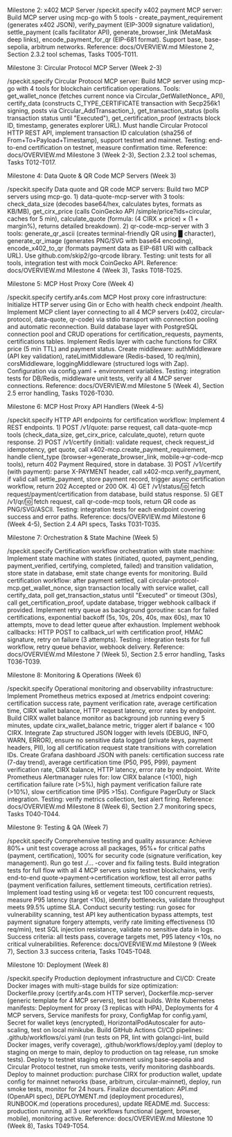   Milestone 2: x402 MCP Server
  /speckit.specify x402 payment MCP server: Build MCP server using mcp-go with 5 tools - create_payment_requirement
  (generates x402 JSON), verify_payment (EIP-3009 signature validation), settle_payment (calls facilitator API),
  generate_browser_link (MetaMask deep links), encode_payment_for_qr (EIP-681 format). Support base, base-sepolia,
  arbitrum networks. Reference: docs/OVERVIEW.md Milestone 2, Section 2.3.2 tool schemas, Tasks T005-T011.

  Milestone 3: Circular Protocol MCP Server (Week 2-3)

  /speckit.specify Circular Protocol MCP server: Build MCP server using mcp-go with 4 tools for blockchain
  certification operations. Tools: get_wallet_nonce (fetches current nonce via Circular_GetWalletNonce_ API),
  certify_data (constructs C_TYPE_CERTIFICATE transaction with Secp256k1 signing, posts via Circular_AddTransaction_),
  get_transaction_status (polls transaction status until "Executed"), get_certification_proof (extracts block ID,
  timestamp, generates explorer URL). Must handle Circular Protocol HTTP REST API, implement transaction ID calculation
   (sha256 of From+To+Payload+Timestamp), support testnet and mainnet. Testing: end-to-end certification on testnet,
  measure confirmation time. Reference: docs/OVERVIEW.md Milestone 3 (Week 2-3), Section 2.3.2 tool schemas, Tasks
  T012-T017.

  Milestone 4: Data Quote & QR Code MCP Servers (Week 3)

  /speckit.specify Data quote and QR code MCP servers: Build two MCP servers using mcp-go. 1) data-quote-mcp-server
  with 3 tools: check_data_size (decodes base64/hex, calculates bytes, formats as KB/MB), get_cirx_price (calls
  CoinGecko API /simple/price?ids=circular, caches for 5 min), calculate_quote (formula: (4 CIRX × price) × (1 +
  margin%), returns detailed breakdown). 2) qr-code-mcp-server with 3 tools: generate_qr_ascii (creates
  terminal-friendly QR using █ character), generate_qr_image (generates PNG/SVG with base64 encoding),
  encode_x402_to_qr (formats payment data as EIP-681 URI with callback URL). Use github.com/skip2/go-qrcode library.
  Testing: unit tests for all tools, integration test with mock CoinGecko API. Reference: docs/OVERVIEW.md Milestone 4
  (Week 3), Tasks T018-T025.

  Milestone 5: MCP Host Proxy Core (Week 4)

  /speckit.specify certify.ar4s.com MCP Host proxy core infrastructure: Initialize HTTP server using Gin or Echo with
  health check endpoint /health. Implement MCP client layer connecting to all 4 MCP servers (x402, circular-protocol,
  data-quote, qr-code) via stdio transport with connection pooling and automatic reconnection. Build database layer
  with PostgreSQL connection pool and CRUD operations for certification_requests, payments, certifications tables.
  Implement Redis layer with cache functions for CIRX price (5 min TTL) and payment status. Create middleware:
  authMiddleware (API key validation), rateLimitMiddleware (Redis-based, 10 req/min), corsMiddleware, loggingMiddleware
   (structured logs with Zap). Configuration via config.yaml + environment variables. Testing: integration tests for
  DB/Redis, middleware unit tests, verify all 4 MCP server connections. Reference: docs/OVERVIEW.md Milestone 5 (Week
  4), Section 2.5 error handling, Tasks T026-T030.

  Milestone 6: MCP Host Proxy API Handlers (Week 4-5)

  /speckit.specify HTTP API endpoints for certification workflow: Implement 4 REST endpoints. 1) POST /v1/quote: parse
  request, call data-quote-mcp tools (check_data_size, get_cirx_price, calculate_quote), return quote response. 2) POST
   /v1/certify (initial): validate request, check request_id idempotency, get quote, call
  x402-mcp.create_payment_requirement, handle client_type (browser→generate_browser_link, mobile→qr-code-mcp tools),
  return 402 Payment Required, store in database. 3) POST /v1/certify (with payment): parse X-PAYMENT header, call
  x402-mcp.verify_payment, if valid call settle_payment, store payment record, trigger async certification workflow,
  return 202 Accepted or 200 OK. 4) GET /v1/status/:id: fetch request/payment/certification from database, build status
   response. 5) GET /v1/qr/:id: fetch request, call qr-code-mcp tools, return QR code as PNG/SVG/ASCII. Testing:
  integration tests for each endpoint covering success and error paths. Reference: docs/OVERVIEW.md Milestone 6 (Week
  4-5), Section 2.4 API specs, Tasks T031-T035.

  Milestone 7: Orchestration & State Machine (Week 5)

  /speckit.specify Certification workflow orchestration with state machine: Implement state machine with states
  (initiated, quoted, payment_pending, payment_verified, certifying, completed, failed) and transition validation,
  store state in database, emit state change events for monitoring. Build certification workflow: after payment
  settled, call circular-protocol-mcp.get_wallet_nonce, sign transaction locally with service wallet, call
  certify_data, poll get_transaction_status until "Executed" or timeout (30s), call get_certification_proof, update
  database, trigger webhook callback if provided. Implement retry queue as background goroutine: scan for failed
  certifications, exponential backoff (5s, 10s, 20s, 40s, max 60s), max 10 attempts, move to dead letter queue after
  exhaustion. Implement webhook callbacks: HTTP POST to callback_url with certification proof, HMAC signature, retry on
   failure (3 attempts). Testing: integration tests for full workflow, retry queue behavior, webhook delivery.
  Reference: docs/OVERVIEW.md Milestone 7 (Week 5), Section 2.5 error handling, Tasks T036-T039.

  Milestone 8: Monitoring & Operations (Week 6)

  /speckit.specify Operational monitoring and observability infrastructure: Implement Prometheus metrics exposed at
  /metrics endpoint covering: certification success rate, payment verification rate, average certification time, CIRX
  wallet balance, HTTP request latency, error rates by endpoint. Build CIRX wallet balance monitor as background job
  running every 5 minutes, update cirx_wallet_balance metric, trigger alert if balance < 100 CIRX. Integrate Zap
  structured JSON logger with levels (DEBUG, INFO, WARN, ERROR), ensure no sensitive data logged (private keys, payment
   headers, PII), log all certification request state transitions with correlation IDs. Create Grafana dashboard JSON
  with panels: certification success rate (7-day trend), average certification time (P50, P95, P99), payment
  verification rate, CIRX balance, HTTP latency, error rate by endpoint. Write Prometheus Alertmanager rules for: low
  CIRX balance (<100), high certification failure rate (>5%), high payment verification failure rate (>10%), slow
  certification time (P95 >15s). Configure PagerDuty or Slack integration. Testing: verify metrics collection, test
  alert firing. Reference: docs/OVERVIEW.md Milestone 8 (Week 6), Section 2.7 monitoring specs, Tasks T040-T044.

  Milestone 9: Testing & QA (Week 7)

  /speckit.specify Comprehensive testing and quality assurance: Achieve 80%+ unit test coverage across all packages,
  95%+ for critical paths (payment, certification), 100% for security code (signature verification, key management).
  Run go test ./... -cover and fix failing tests. Build integration tests for full flow with all 4 MCP servers using
  testnet blockchains, verify end-to-end quote→payment→certification workflow, test all error paths (payment
  verification failures, settlement timeouts, certification retries). Implement load testing using k6 or vegeta: test
  100 concurrent requests, measure P95 latency (target <10s), identify bottlenecks, validate throughput meets 99.5%
  uptime SLA. Conduct security testing: run gosec for vulnerability scanning, test API key authentication bypass
  attempts, test payment signature forgery attempts, verify rate limiting effectiveness (10 req/min), test SQL
  injection resistance, validate no sensitive data in logs. Success criteria: all tests pass, coverage targets met, P95
   latency <10s, no critical vulnerabilities. Reference: docs/OVERVIEW.md Milestone 9 (Week 7), Section 3.3 success
  criteria, Tasks T045-T048.

  Milestone 10: Deployment (Week 8)

  /speckit.specify Production deployment infrastructure and CI/CD: Create Docker images with multi-stage builds for
  size optimization: Dockerfile.proxy (certify.ar4s.com HTTP server), Dockerfile.mcp-server (generic template for 4 MCP
   servers), test local builds. Write Kubernetes manifests: Deployment for proxy (3 replicas with HPA), Deployments for
   4 MCP servers, Service manifests for proxy, ConfigMap for config.yaml, Secret for wallet keys (encrypted),
  HorizontalPodAutoscaler for auto-scaling, test on local minikube. Build GitHub Actions CI/CD pipelines:
  .github/workflows/ci.yaml (run tests on PR, lint with golangci-lint, build Docker images, verify coverage),
  .github/workflows/deploy.yaml (deploy to staging on merge to main, deploy to production on tag release, run smoke
  tests). Deploy to testnet staging environment using base-sepolia and Circular Protocol testnet, run smoke tests,
  verify monitoring dashboards. Deploy to mainnet production: purchase CIRX for production wallet, update config for
  mainnet networks (base, arbitrum, circular-mainnet), deploy, run smoke tests, monitor for 24 hours. Finalize
  documentation: API.md (OpenAPI spec), DEPLOYMENT.md (deployment procedures), RUNBOOK.md (operations procedures),
  update README.md. Success: production running, all 3 user workflows functional (agent, browser, mobile), monitoring
  active. Reference: docs/OVERVIEW.md Milestone 10 (Week 8), Tasks T049-T054.
